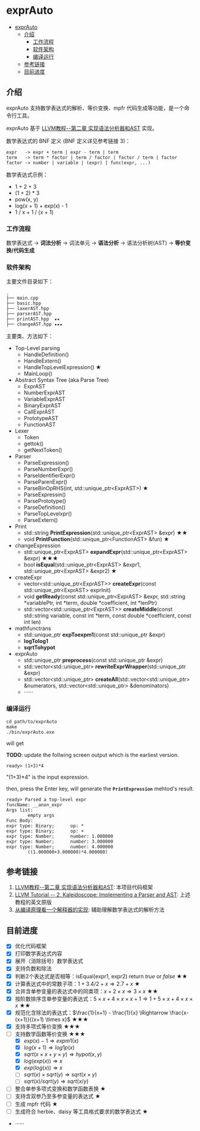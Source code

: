 # exprAuto

- [exprAuto](#exprauto)
  - [介绍](#介绍)
    - [工作流程](#工作流程)
    - [软件架构](#软件架构)
    - [编译运行](#编译运行)
  - [参考链接](#参考链接)
  - [目前进度](#目前进度)

## 介绍
exprAuto 支持数学表达式的解析、等价变换、mpfr 代码生成等功能，是一个命令行工具。

exprAuto 基于 [LLVM教程--第二章 实现语法分析器和AST](https://llvm-tutorial-cn.readthedocs.io/en/latest/chapter-2.html) 实现。

数学表达式的 BNF 定义 (BNF 定义详见参考链接 3)：

```
expr   -> expr + term | expr - term | term
term   -> term * factor | term / factor | factor / term | factor
factor -> number | variable | (expr) | func(expr, ...)
```

数学表达式示例：

* 1 + 2 + 3
* (1 + 2) * 3
* pow(x, y)
* log(x + 1) + exp(x) - 1
* 1 / x + 1 / (x + 1)

### 工作流程

数学表达式 -> **词法分析** -> 词法单元 -> **语法分析** -> 语法分析树(AST) -> **等价变换/代码生成**

### 软件架构

主要文件目录如下：
```
.
├── main.cpp
├── basic.hpp
├── laxerAST.hpp
├── parserAST.hpp
├── printAST.hpp  ★★
├── changeAST.hpp ★★★
```

主要类、方法如下：
- Top-Level parsing
  - HandleDefinition()
  - HandleExtern()
  - HandleTopLevelExpression() ★
  - MainLoop()
- Abstract Syntax Tree (aka Parse Tree)
  - ExprAST
  - NumberExprAST
  - VariableExprAST
  - BinaryExprAST
  - CallExprAST
  - PrototypeAST
  - FunctionAST
- Lexer
  - Token
  - gettok()
  - getNextToken()
- Parser
  - ParseExpression()
  - ParseNumberExpr()
  - ParseIdentifierExpr()
  - ParseParenExpr()
  - ParseBinOpRHS(int, std::unique_ptr\<ExprAST>) ★
  - ParseExpressin()
  - ParsePrototype()
  - ParseDefinition()
  - ParseTopLevelxpr()
  - ParseExtern()
- Print
  - std::string **PrintExpression**(std::unique_ptr\<ExprAST> &expr)  ★★
  - void **PrintFunction**(std::unique_ptr\<FunctionAST> &fun) ★
- changeExpression
  - std::unique_ptr\<ExprAST> **expandExpr**(std::unique_ptr\<ExprAST> &expr) ★★★
  - bool **isEqual**(std::unique_ptr\<ExprAST> &expr1, std::unique_ptr\<ExprAST> &expr2) ★
- createExpr
  - vector<std::unique_ptr\<ExprAST>> **createExpr**(const std::unique_ptr\<ExprAST> exprInit)
  - void **getReady**(const std::unique_ptr\<ExprAST> &expr, std::string *variablePtr, int *term, double *coefficient, int *lenPtr)
  - std::vector<std::unique_ptr\<ExprAST>> **createMiddle**(const std::string variable, const int *term, const double *coefficient, const int len)
- mathfunctrans
  - std::unique_ptr<ExprAST> **expToexpm1**(const std::unique_ptr<ExprAST> &expr)
  - **logTolog1**
  - **sqrtTohypot**
- exprAuto
  - std::unique_ptr<ExprAST> **preprocess**(const std::unique_ptr<ExprAST> &expr)
  - std::vector<std::unique_ptr<ExprAST>> **rewriteExprWrapper**(std::unique_ptr<ExprAST> &expr)
  - std::vector<std::unique_ptr<ExprAST>> **createAll**(std::vector<std::unique_ptr<ExprAST>> &numerators, std::vector<std::unique_ptr<ExprAST>> &denominators)
  - ······


### 编译运行

```
cd path/to/exprAuto
make
./bin/exprAuto.exe
```
will get

**TODO**: update the follwing screen output which is the earliest version.
```
ready> (1+3)*4
```

"(1+3)*4" is the input expression.

then, press the Enter key, will generate the **`PrintExpression`** mehtod's result.

```
ready> Parsed a top-level expr
funcName: __anon_expr
Args list:
        empty args
Func Body:
expr type: Binary;      op: *
expr type: Binary;      op: +
expr type: Number;      number: 1.000000
expr type: Number;      number: 3.000000
expr type: Number;      number: 4.000000
        ((1.000000+3.000000)*4.000000)
```

## 参考链接

1. [LLVM教程--第二章 实现语法分析器和AST](https://llvm-tutorial-cn.readthedocs.io/en/latest/chapter-2.html): 本项目代码框架
2. [LLVM Tutorial -- 2. Kaleidoscope: Implementing a Parser and AST](https://llvm.org/docs/tutorial/MyFirstLanguageFrontend/LangImpl02.html): 上述教程的英文原版
3. [从编译原理看一个解释器的实现](https://zhuanlan.zhihu.com/p/27450417): 辅助理解数学表达式的解析方法


## 目前进度

* [x] 优化代码框架
* [x] 打印数学表达式内容
* [x] 展开（消除括号）数学表达式
* [x] 支持负数和除法
* [x] 判断2个表达式是否相等：isEqual(expr1, expr2) return *true* or *false* ★★
* [x] 计算表达式中的常数子项：$1+3.4/2+x \Rightarrow 2.7 + x$ ★
* [x] 合并含单参变量的表达式中的同类项：$x+2 \times x \Rightarrow 3 \times x$ ★★
* [x] 按阶数排序含单参变量的表达式：$5 \times x + 4 \times x \times x + 1 \Rightarrow 1 + 5 \times x + 4 \times x \times x$ ★★
* [x] 规范化含除法的表达式：$\frac{1}{x+1} - \frac{1}{x} \Rightarrow \frac{x-(x+1)}{(x+1) \times x}$ ★★★
* [x] 支持多项式等价变换 ★★★
* [ ] 支持数学函数等价变换 ★★★
  * [x] $exp(x)-1 \Rightarrow expm1(x)$
  * [x] $log(x+1) \Rightarrow log1p(x)$
  * [x] $sqrt(x \times x + y \times y) \Rightarrow hypot(x, y)$
  * [x] $log(exp(x)) \Rightarrow x$
  * [x] $exp(log(x)) \Rightarrow x$
  * [ ] $sqrt(x) \times sqrt(y) \Rightarrow sqrt(x \times y)$
  * [ ] $sqrt(x) / sqrt(y) \Rightarrow sqrt(x / y)$
* [ ] 整合单参多项式变换和数学函数表换 ★
* [ ] 支持含双参乃至多参变量的表达式 ★
* [ ] 生成 mpfr 代码 ★
* [ ] 生成符合 herbie、daisy 等工具格式要求的数学表达式 ★
* ······
